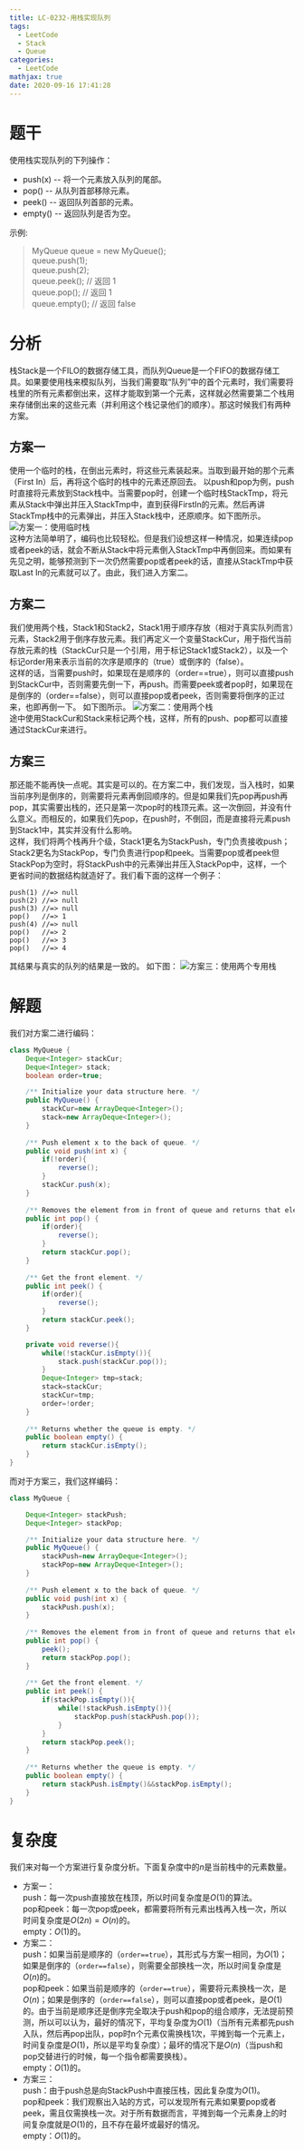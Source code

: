 ```yaml
---
title: LC-0232-用栈实现队列
tags:
  - LeetCode
  - Stack
  - Queue
categories:
  - LeetCode
mathjax: true
date: 2020-09-16 17:41:28
---
```



# 题干
使用栈实现队列的下列操作：
<!--more-->
* push(x) -- 将一个元素放入队列的尾部。  
* pop() -- 从队列首部移除元素。  
* peek() -- 返回队列首部的元素。  
* empty() -- 返回队列是否为空。  
 
示例:   
> MyQueue queue = new MyQueue();  
> queue.push(1);  
> queue.push(2);    
> queue.peek();  // 返回 1   
> queue.pop();   // 返回 1  
> queue.empty(); // 返回 false  

# 分析
栈Stack是一个FILO的数据存储工具，而队列Queue是一个FIFO的数据存储工具。如果要使用栈来模拟队列，当我们需要取“队列”中的首个元素时，我们需要将栈里的所有元素都倒出来，这样才能取到第一个元素，这样就必然需要第二个栈用来存储倒出来的这些元素（并利用这个栈记录他们的顺序）。那这时候我们有两种方案。

## 方案一
使用一个临时的栈，在倒出元素时，将这些元素装起来。当取到最开始的那个元素（First In）后，再将这个临时的栈中的元素还原回去。
以push和pop为例，push时直接将元素放到Stack栈中。当需要pop时，创建一个临时栈StackTmp，将元素从Stack中弹出并压入StackTmp中，直到获得FirstIn的元素。然后再讲StackTmp栈中的元素弹出，并压入Stack栈中，还原顺序。如下图所示。   
![方案一：使用临时栈](LC-232-ImplementQueueusingStacks/UsingTempStack.png?raw=true)    
这种方法简单明了，编码也比较轻松。但是我们设想这样一种情况，如果连续pop或者peek的话，就会不断从Stack中将元素倒入StackTmp中再倒回来。而如果有先见之明，能够预测到下一次仍然需要pop或者peek的话，直接从StackTmp中获取Last In的元素就可以了。由此，我们进入方案二。

## 方案二
我们使用两个栈，Stack1和Stack2，Stack1用于顺序存放（相对于真实队列而言）元素，Stack2用于倒序存放元素。我们再定义一个变量StackCur，用于指代当前存放元素的栈（StackCur只是一个引用，用于标记Stack1或Stack2），以及一个标记order用来表示当前的次序是顺序的（true）或倒序的（false）。   
这样的话，当需要push时，如果现在是顺序的（order==true），则可以直接push到StackCur中，否则需要先倒一下，再push。而需要peek或者pop时，如果现在是倒序的（order==false），则可以直接pop或者peek，否则需要将倒序的正过来，也即再倒一下。
如下图所示。
![方案二：使用两个栈](LC-232-ImplementQueueusingStacks/UsingTwoStack.png?raw=true)    
途中使用StackCur和Stack来标记两个栈，这样，所有的push、pop都可以直接通过StackCur来进行。

## 方案三
那还能不能再快一点呢。其实是可以的。在方案二中，我们发现，当入栈时，如果当前序列是倒序的，则需要将元素再倒回顺序的。但是如果我们先pop再push再pop，其实需要出栈的，还只是第一次pop时的栈顶元素。这一次倒回，并没有什么意义。而相反的，如果我们先pop，在push时，不倒回，而是直接将元素push到Stack1中，其实并没有什么影响。   
这样，我们将两个栈再升个级，Stack1更名为StackPush，专门负责接收push；Stack2更名为StackPop，专门负责进行pop和peek。当需要pop或者peek但StackPop为空时，将StackPush中的元素弹出并压入StackPop中，这样，一个更省时间的数据结构就造好了。我们看下面的这样一个例子：
```
push(1) //=> null
push(2) //=> null
push(3) //=> null
pop()   //=> 1
push(4) //=> null
pop()   //=> 2
pop()   //=> 3
pop()   //=> 4
```
其结果与真实的队列的结果是一致的。
如下图：
![方案三：使用两个专用栈](LC-232-ImplementQueueusingStacks/UsingTwoStack2.png?raw=true)  

# 解题
我们对方案二进行编码：
```java
class MyQueue {
    Deque<Integer> stackCur;
    Deque<Integer> stack;
    boolean order=true;

    /** Initialize your data structure here. */
    public MyQueue() {
        stackCur=new ArrayDeque<Integer>();
        stack=new ArrayDeque<Integer>();
    }
    
    /** Push element x to the back of queue. */
    public void push(int x) {
        if(!order){
            reverse();
        }
        stackCur.push(x);
    }
    
    /** Removes the element from in front of queue and returns that element. */
    public int pop() {
        if(order){
            reverse();
        }
        return stackCur.pop();
    }
    
    /** Get the front element. */
    public int peek() {
        if(order){
            reverse();
        }
        return stackCur.peek();
    }

    private void reverse(){
        while(!stackCur.isEmpty()){
            stack.push(stackCur.pop());
        }
        Deque<Integer> tmp=stack;
        stack=stackCur;
        stackCur=tmp;
        order=!order;
    }
    
    /** Returns whether the queue is empty. */
    public boolean empty() {
        return stackCur.isEmpty();
    }
}
```
而对于方案三，我们这样编码：
```java
class MyQueue {

    Deque<Integer> stackPush;
    Deque<Integer> stackPop;

    /** Initialize your data structure here. */
    public MyQueue() {
        stackPush=new ArrayDeque<Integer>();
        stackPop=new ArrayDeque<Integer>();
    }
    
    /** Push element x to the back of queue. */
    public void push(int x) {
        stackPush.push(x);
    }
    
    /** Removes the element from in front of queue and returns that element. */
    public int pop() {
        peek();
        return stackPop.pop();
    }
    
    /** Get the front element. */
    public int peek() {
        if(stackPop.isEmpty()){
            while(!stackPush.isEmpty()){
                stackPop.push(stackPush.pop());
            }
        }
        return stackPop.peek();
    }
    
    /** Returns whether the queue is empty. */
    public boolean empty() {
        return stackPush.isEmpty()&&stackPop.isEmpty();
    }
}
```

# 复杂度
我们来对每一个方案进行复杂度分析。下面复杂度中的$n$是当前栈中的元素数量。  
* 方案一：    
push：每一次push直接放在栈顶，所以时间复杂度是$O(1)$的算法。   
pop和peek：每一次pop或peek，都需要将所有元素出栈再入栈一次，所以时间复杂度是$O(2n)=O(n)$的。   
empty：$O(1)$的。   
* 方案二：   
push：如果当前是顺序的（`order==true`），其形式与方案一相同，为$O(1)$；如果是倒序的（`order==false`），则需要全部换栈一次，所以时间复杂度是$O(n)$的。   
pop和peek：如果当前是顺序的（`order==true`），需要将元素换栈一次，是$O(n)$；如果是倒序的（`order==false`），则可以直接pop或者peek，是$O(1)$的。由于当前是顺序还是倒序完全取决于push和pop的组合顺序，无法提前预测，所以可以认为，最好的情况下，平均复杂度为$O(1)$（当所有元素都先push入队，然后再pop出队，pop时n个元素仅需换栈1次，平摊到每一个元素上，时间复杂度是$O(1)$，所以是平均复杂度）；最坏的情况下是$O(n)$（当push和pop交替进行的时候，每一个指令都需要换栈）。   
empty：$O(1)$的。   
* 方案三：   
push：由于push总是向StackPush中直接压栈，因此复杂度为$O(1)$。   
pop和peek：我们观察出入站的方式，可以发现所有元素如果要pop或者peek，需且仅需换栈一次。对于所有数据而言，平摊到每一个元素身上的时间复杂度就是$O(1)$的，且不存在最坏或最好的情况。   
empty：$O(1)$的。   

